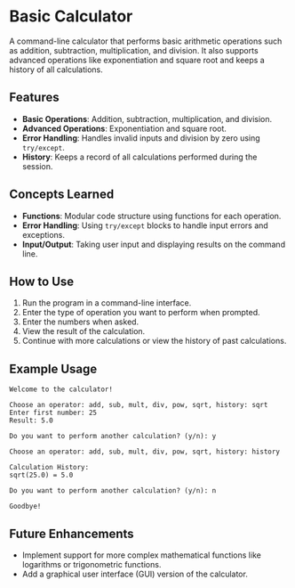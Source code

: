 # Basic Calculator

A command-line calculator that performs basic arithmetic operations such as addition, subtraction, multiplication, and division. It also supports advanced operations like exponentiation and square root and keeps a history of all calculations.

## Features

- **Basic Operations**: Addition, subtraction, multiplication, and division.
- **Advanced Operations**: Exponentiation and square root.
- **Error Handling**: Handles invalid inputs and division by zero using `try/except`.
- **History**: Keeps a record of all calculations performed during the session.

## Concepts Learned

- **Functions**: Modular code structure using functions for each operation.
- **Error Handling**: Using `try/except` blocks to handle input errors and exceptions.
- **Input/Output**: Taking user input and displaying results on the command line.

## How to Use

1. Run the program in a command-line interface.
2. Enter the type of operation you want to perform when prompted.
3. Enter the numbers when asked.
4. View the result of the calculation.
5. Continue with more calculations or view the history of past calculations.

## Example Usage

```plaintext
Welcome to the calculator!

Choose an operator: add, sub, mult, div, pow, sqrt, history: sqrt
Enter first number: 25
Result: 5.0

Do you want to perform another calculation? (y/n): y

Choose an operator: add, sub, mult, div, pow, sqrt, history: history

Calculation History:
sqrt(25.0) = 5.0

Do you want to perform another calculation? (y/n): n

Goodbye!
```

## Future Enhancements

- Implement support for more complex mathematical functions like logarithms or trigonometric functions.
- Add a graphical user interface (GUI) version of the calculator.